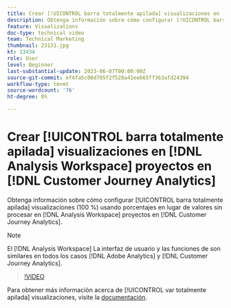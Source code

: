 ```yaml
---
title: Crear [!UICONTROL barra totalmente apilada] visualizaciones en [!DNL Analysis Workspace] proyectos
description: Obtenga información sobre cómo configurar [!UICONTROL barra totalmente apilada] visualizaciones con porcentajes en lugar de valores sin procesar en [!DNL Analysis Workspace] proyectos en [!DNL Customer Journey Analytics].
feature: Visualizations
doc-type: technical video
team: Technical Marketing
thumbnail: 23131.jpg
kt: 13434
role: User
level: Beginner
last-substantial-update: 2023-06-07T00:00:00Z
source-git-commit: ef4fa5c00d705f2f528a41ee665ff363afd24394
workflow-type: tm+mt
source-wordcount: '76'
ht-degree: 0%

---
```


# Crear [!UICONTROL barra totalmente apilada] visualizaciones en [!DNL Analysis Workspace] proyectos en [!DNL Customer Journey Analytics]

Obtenga información sobre cómo configurar [!UICONTROL barra totalmente apilada] visualizaciones (100 %) usando porcentajes en lugar de valores sin procesar en [!DNL Analysis Workspace] proyectos en [!DNL Customer Journey Analytics].

>[!NOTE]
>
>El [!DNL Analysis Workspace] La interfaz de usuario y las funciones de son similares en todos los casos [!DNL Adobe Analytics] y [!DNL Customer Journey Analytics].

>[!VIDEO](https://video.tv.adobe.com/v/23131/?quality=12&learn=on)

Para obtener más información acerca de [!UICONTROL var totalmente apilada] visualizaciones, visite la [documentación](https://experienceleague.adobe.com/docs/analytics-platform/using/cja-workspace/visualizations/bar.html).

